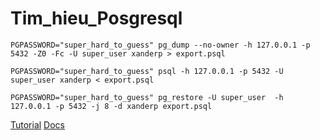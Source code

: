# Tim_hieu_Posgresql
```
PGPASSWORD="super_hard_to_guess" pg_dump --no-owner -h 127.0.0.1 -p 5432 -Z0 -Fc -U super_user xanderp > export.psql

PGPASSWORD="super_hard_to_guess" psql -h 127.0.0.1 -p 5432 -U super_user xanderp < export.psql

PGPASSWORD="super_hard_to_guess" pg_restore -U super_user  -h 127.0.0.1 -p 5432 -j 8 -d xanderp export.psql
```
[Tutorial](http://webfaver.com/database/huong-dan-backup-va-restore-postgres-database.html)
[Docs](https://www.postgresql.org/docs/11/index.html)

